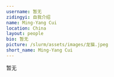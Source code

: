 ```yaml
---
username: 暂无
zidingyi: 自我介绍
name: Ming-Yang Cui
location: China
layout: people
bio: 暂无
picture: /slurm/assets/images/龙猫.jpeg
short_name: Ming-Yang Cui
---
```


暂无
